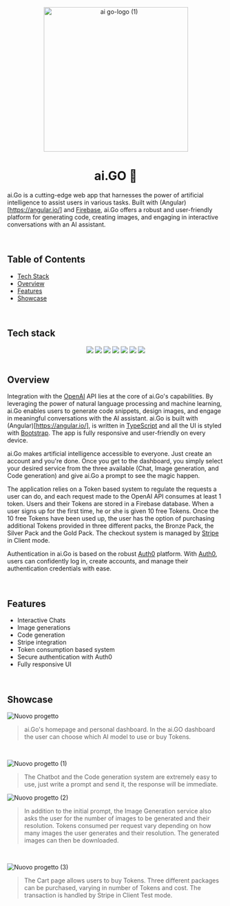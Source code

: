 <div align="center">
  <img width="335" alt="ai go-logo (1)" src="https://github.com/salvatorequagliariello/aigo-app/assets/109867120/fcf5e65d-9807-46fa-9308-7c3c00f9e201"> 
</div>
<h1 align="center">
  ai.GO 🤖
</h1>

ai.Go is a cutting-edge web app that harnesses the power of artificial intelligence to assist users in various tasks. Built with (Angular)[https://angular.io/] and [Firebase](https://firebase.google.com/), ai.Go offers a robust and user-friendly platform for generating code, creating images, and engaging in interactive conversations with an AI assistant.


<br>

## Table of Contents  
-  [Tech Stack](https://github.com/salvatorequagliariello/aigo-app/blob/main/README.md#tech-stack)
-  [Overview](https://github.com/salvatorequagliariello/aigo-app/blob/main/README.md#overview)
-  [Features](https://github.com/salvatorequagliariello/aigo-app/blob/main/README.md#overview)
-  [Showcase](https://github.com/salvatorequagliariello/aigo-app/blob/main/README.md#showcase)

<br>

## Tech stack
<div align="center"> 
  <img src="https://img.shields.io/badge/TypeScript-007ACC?style=for-the-badge&logo=typescript&logoColor=white">
  <img src="https://img.shields.io/badge/Angular-DD0031?style=for-the-badge&logo=angular&logoColor=white"> 
  <img src="https://img.shields.io/badge/Bootstrap-563D7C?style=for-the-badge&logo=bootstrap&logoColor=white">
  <img src="https://img.shields.io/badge/Stripe-626CD9?style=for-the-badge&logo=Stripe&logoColor=white">
  <img src="https://img.shields.io/badge/firebase-ffca28?style=for-the-badge&logo=firebase&logoColor=black">
  <img src="https://img.shields.io/badge/Vercel-000000?style=for-the-badge&logo=vercel&logoColor=white">
  <img src="https://img.shields.io/badge/VSCode-0078D4?style=for-the-badge&logo=visual%20studio%20code&logoColor=white">
</div>
<br>

## Overview
Integration with the [OpenAI](https://openai.com/) API lies at the core of ai.Go's capabilities. By leveraging the power of natural language processing and machine learning, ai.Go enables users to generate code snippets, design images, and engage in meaningful conversations with the AI assistant. ai.Go is built with (Angular)[https://angular.io/], is written in [TypeScript](https://www.typescriptlang.org/) and all the UI is styled with [Bootstrap](https://getbootstrap.com/). The app is fully responsive and user-friendly on every device.

ai.Go makes artificial intelligence accessible to everyone. Just create an account and you're done. Once you get to the dashboard, you simply select your desired service from the three available (Chat, Image generation, and Code generation) and give ai.Go a prompt to see the magic happen.

The application relies on a Token based system to regulate the requests a user can do, and each request made to the OpenAI API consumes at least 1 token. Users and their Tokens are stored in a Firebase database. When a user signs up for the first time, he or she is given 10 free Tokens. Once the 10 free Tokens have been used up, the user has the option of purchasing additional Tokens provided in three different packs, the Bronze Pack, the Silver Pack and the Gold Pack. The checkout system is managed by [Stripe](https://stripe.com/) in Client mode.

Authentication in ai.Go is based on the robust [Auth0](https://auth0.com/) platform. With [Auth0](https://auth0.com/), users can confidently log in, create accounts, and manage their authentication credentials with ease. 

<br>

## Features
- Interactive Chats
- Image generations
- Code generation
- Stripe integration
- Token consumption based system
- Secure authentication with Auth0
- Fully responsive UI

<br>

## Showcase
![Nuovo progetto](https://github.com/salvatorequagliariello/aigo-app/assets/109867120/7b90352f-da51-4af3-968a-e18404557bb7)
> ai.Go's homepage and personal dashboard. In the ai.GO dashboard the user can choose which AI model to use or buy Tokens.

<br>

![Nuovo progetto (1)](https://github.com/salvatorequagliariello/aigo-app/assets/109867120/9587114d-4692-4bdf-8083-a3b4b87a130d)
> The Chatbot and the Code generation system are extremely easy to use, just write a prompt and send it, the response will be immediate.

![Nuovo progetto (2)](https://github.com/salvatorequagliariello/aigo-app/assets/109867120/c406bd9f-a4c6-40c5-8e13-9f8f3c5511c8)
> In addition to the initial prompt, the Image Generation service also asks the user for the number of images to be generated and their resolution. Tokens consumed per request vary depending on how many images the user generates and their resolution.
> The generated images can then be downloaded.
>

<br>

![Nuovo progetto (3)](https://github.com/salvatorequagliariello/aigo-app/assets/109867120/325649bb-7ef8-4fc4-8451-997859a8403e)
> The Cart page allows users to buy Tokens. Three different packages can be purchased, varying in number of Tokens and cost. The transaction is handled by Stripe in Client Test mode.

